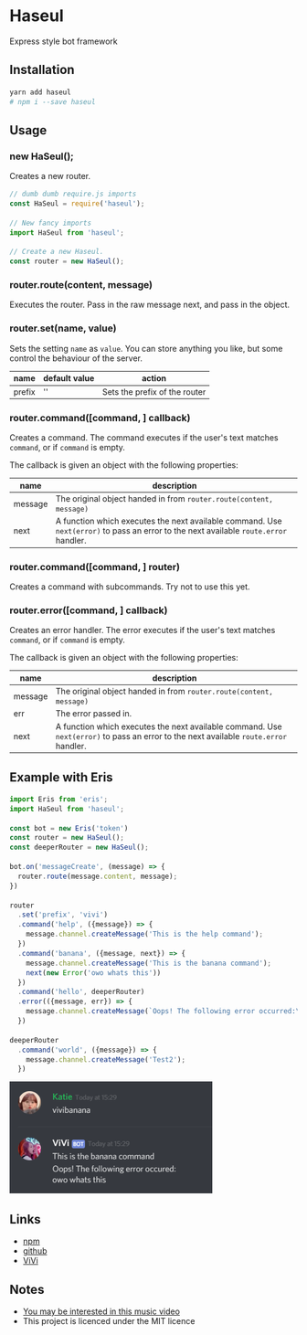 # Haseul
Express style bot framework

## Installation
```bash
yarn add haseul
# npm i --save haseul
```

## Usage

### new HaSeul();
Creates a new router.

```js
// dumb dumb require.js imports
const HaSeul = require('haseul');

// New fancy imports
import HaSeul from 'haseul';

// Create a new Haseul.
const router = new HaSeul();
```

### router.route(content, message)
Executes the router.
Pass in the raw message next, and pass in the object.

### router.set(name, value)
Sets the setting `name` as `value`.
You can store anything you like, but some control the behaviour of the server.

name   | default value | action
------ | ------------- | -------------
prefix | ''            | Sets the prefix of the router

### router.command([command, ] callback)
Creates a command.
The command executes if the user's text matches `command`, or if `command` is empty.

The callback is given an object with the following properties:

name    | description
------- | -----------
message | The original object handed in from `router.route(content, message)`
next    | A function which executes the next available command. Use `next(error)` to pass an error to the next available `route.error` handler.

### router.command([command, ] router)
Creates a command with subcommands.
Try not to use this yet.

### router.error([command, ] callback)
Creates an error handler.
The error executes if the user's text matches `command`, or if `command` is empty.

The callback is given an object with the following properties:

name    | description
------- | -----------
message | The original object handed in from `router.route(content, message)`
err     | The error passed in.
next    | A function which executes the next available command. Use `next(error)` to pass an error to the next available `route.error` handler.

## Example with Eris
```js
import Eris from 'eris';
import HaSeul from 'haseul';

const bot = new Eris('token')
const router = new HaSeul();
const deeperRouter = new HaSeul();

bot.on('messageCreate', (message) => {
  router.route(message.content, message);
})

router
  .set('prefix', 'vivi')
  .command('help', ({message}) => {
    message.channel.createMessage('This is the help command');
  })
  .command('banana', ({message, next}) => {
    message.channel.createMessage('This is the banana command');
    next(new Error('owo whats this'))
  })
  .command('hello', deeperRouter)
  .error(({message, err}) => {
    message.channel.createMessage(`Oops! The following error occurred:\n${err.message}`)
  })

deeperRouter
  .command('world', ({message}) => {
    message.channel.createMessage('Test2');
  })
```

![vivibanana](.github/vivibanana.png)

## Links
- [npm](https://www.npmjs.com/package/haseul)
- [github](https://github.com/botsto/haseul)
- [ViVi](https://github.com/botsto/vivi)

## Notes
- [You may be interested in this music video](https://www.youtube.com/watch?v=6a4BWpBJppI)
- This project is licenced under the MIT licence

